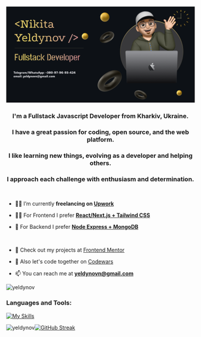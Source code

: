 ![Header](./gh-oct.png)

<h3 align="center">I'm a Fullstack Javascript Developer from Kharkiv, Ukraine.</h3> 
<h3 align="center"> I have a great passion for coding, open source, and the web platform. </h3>
<h3 align="center">I like learning new things, evolving as a developer and helping others.</h3>
<h3 align="center">I approach each challenge with enthusiasm and determination.</h3>
<br/>

- 🧙‍♂️ I’m currently **freelancing on [Upwork](https://www.upwork.com/freelancers/~01666af90b1c137ab9)**
  
- 👨‍💻 For Frontend I prefer **[React/Next.js + Tailwind CSS](https://github.com/yeldynov)**
  
- 🥷 For Backend I prefer **[Node Express + MongoDB](https://github.com/yeldynov)**
  
<br/>

- 👨‍ Check out my projects at [Frontend Mentor](https://www.frontendmentor.io/profile/yeldynov/)

- 👯 Also let's code together on [Codewars](https://www.codewars.com/users/yeldynov%20/)

- 📫 You can reach me at **yeldynovn@gmail.com**

<p align="left"> <img src="https://komarev.com/ghpvc/?username=yeldynov&label=Profile%20views&color=0e75b6&style=flat" alt="yeldynov" /> </p>

<h3 align="left">Languages and Tools:</h3>

[![My Skills](https://skillicons.dev/icons?i=figma,xd,css,html,js,ts,sass,less,tailwind,bootstrap,materialui,alpinejs,react,redux,nextjs,gatsby,threejs,unity,postman,regex,bots,nodejs,express,php,mongodb,mysql,postgres,sqlite,prisma,docker,linux,git,md,vercel,netlify,appwrite,azure,vite,yarn,npm,ps)](https://github.com/yeldynov)


 <p><img align="left" src="https://github-readme-stats.vercel.app/api/top-langs?username=yeldynov&&show_icons=true&theme=one_dark_pro&locale=en&layout=compact" alt="yeldynov" /></p> 
 <a href="https://git.io/streak-stats"><img src="https://streak-stats.demolab.com?user=yeldynov&theme=one_dark_pro&card_height=160" alt="GitHub Streak" /></a>
<!-- <p><img align="center" src="https://github-readme-streak-stats.herokuapp.com/?user=yeldynov&" alt="yeldynov" /></p> -->

<!--[![Ashutosh's github activity graph](https://github-readme-activity-graph.vercel.app/graph?username=yeldynov&theme=react-dark&height=300)](https://github.com/ashutosh00710/github-readme-activity-graph) -->


